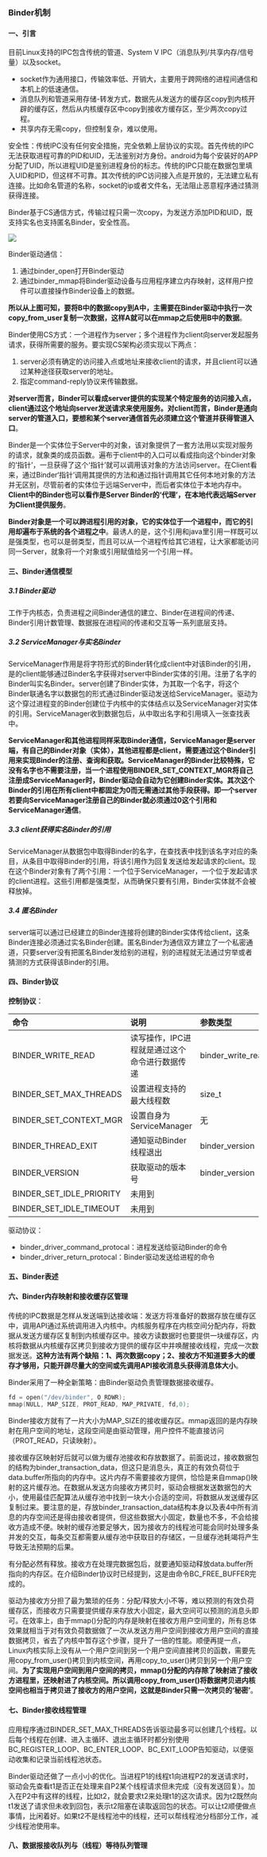 ### Binder机制

#### 一、引言

目前Linux支持的IPC包含传统的管道、System V IPC（消息队列/共享内存/信号量）以及socket。

- socket作为通用接口，传输效率低、开销大，主要用于跨网络的进程间通信和本机上的低速通信。
- 消息队列和管道采用存储-转发方式，数据先从发送方的缓存区copy到内核开辟的缓存区，然后从内核缓存区中copy到接收方缓存区，至少两次copy过程。
- 共享内存无需copy，但控制复杂，难以使用。

安全性：传统IPC没有任何安全措施，完全依赖上层协议的实现。首先传统的IPC无法获取进程可靠的PID和UID，无法鉴别对方身份。android为每个安装好的APP分配了UID，所以进程UID是鉴别进程身份的标志。传统的IPC只能在数据包里填入UID和PID，但这样不可靠。其次传统的IPC访问接入点是开放的，无法建立私有连接。比如命名管道的名称，socket的ip或者文件名，无法阻止恶意程序通过猜测获得连接。

Binder基于CS通信方式，传输过程只需一次copy，为发送方添加PID和UID，既支持实名也支持匿名Binder，安全性高。

![](https://img-blog.csdn.net/20180107175213902?watermark/2/text/aHR0cDovL2Jsb2cuY3Nkbi5uZXQvcWl5ZWkyMDA5/font/5a6L5L2T/fontsize/400/fill/I0JBQkFCMA==/dissolve/70/gravity/SouthEast)

Binder驱动通信：

1. 通过binder_open打开Binder驱动
2. 通过binder_mmap将Binder驱动设备与应用程序建立内存映射，这样用户控件可以直接操作Binder设备上的数据。

**所以从上图可知，要将B中的数据copy到A中，主需要在Binder驱动中执行一次copy_from_user复制一次数据，这样A就可以在mmap之后使用B中的数据**。

Binder使用CS方式：一个进程作为server；多个进程作为client向server发起服务请求，获得所需要的服务。要实现CS架构必须实现以下两点：

1. server必须有确定的访问接入点或地址来接收client的请求，并且client可以通过某种途径获取server的地址。
2. 指定command-reply协议来传输数据。

**对server而言，Binder可以看成server提供的实现某个特定服务的访问接入点，client通过这个地址向server发送请求来使用服务。对client而言，Binder是通向server的管道入口，要想和某个server通信首先必须建立这个管道并获得管道入口**。

Binder是一个实体位于Server中的对象，该对象提供了一套方法用以实现对服务的请求，就象类的成员函数。遍布于client中的入口可以看成指向这个binder对象的‘指针’，一旦获得了这个‘指针’就可以调用该对象的方法访问server。在Client看来，通过Binder‘指针’调用其提供的方法和通过指针调用其它任何本地对象的方法并无区别，尽管前者的实体位于远端Server中，而后者实体位于本地内存中。**Client中的Binder也可以看作是Server Binder的‘代理’，在本地代表远端Server为Client提供服务**。

**Binder对象是一个可以跨进程引用的对象，它的实体位于一个进程中，而它的引用却遍布于系统的各个进程之中**。最诱人的是，这个引用和java里引用一样既可以是强类型，也可以是弱类型，而且可以从一个进程传给其它进程，让大家都能访问同一Server，就象将一个对象或引用赋值给另一个引用一样。

#### 三、Binder通信模型

##### 3.1 Binder驱动

工作于内核态，负责进程之间Binder通信的建立、Binder在进程间的传递、Binder引用计数管理、数据报在进程间的传递和交互等一系列底层支持。

##### 3.2 ServiceManager与实名Binder

ServiceManager作用是将字符形式的Binder转化成client中对该Binder的引用，是的client能够通过Binder名字获得对server中Binder实体的引用。注册了名字的Binder叫实名Binder。server创建了Binder实体，为其取一个名字，将这个Binder联通名字以数据包的形式通过Binder驱动发送给ServiceManager。驱动为这个穿过进程变的Binder创建位于内核中的实体结点以及ServiceManager对实体的引用。ServiceManager收到数据包后，从中取出名字和引用填入一张查找表中。

**ServiceManager和其他进程同样采取Binder通信，ServiceManager是server端，有自己的Binder对象（实体），其他进程都是client，需要通过这个Binder引用来实现Binder的注册、查询和获取。ServiceManager的Binder比较特殊，它没有名字也不需要注册，当一个进程使用BINDER_SET_CONTEXT_MGR将自己注册成ServiceManager时，Binder驱动会自动为它创建Binder实体。其次这个Binder的引用在所有client中都固定为0而无需通过其他手段获得。即一个server若要向ServiceManager注册自己的Binder就必须通过0这个引用和ServiceManager通信**。

##### 3.3 client获得实名Binder的引用

ServiceManager从数据包中取得Binder的名字，在查找表中找到该名字对应的条目，从条目中取得Binder的引用，将该引用作为回复发送给发起请求的client。现在这个Binder对象有了两个引用：一个位于ServiceManager，一个位于发起请求的client进程。这些引用都是强类型，从而确保只要有引用，Binder实体就不会被释放掉。

##### 3.4 匿名Binder

server端可以通过已经建立的Binder连接将创建的Binder实体传给client，这条Binder连接必须通过实名Binder创建。匿名Binder为通信双方建立了一个私密通道，只要server没有把匿名Binder发给别的进程，别的进程就无法通过穷举或者猜测的方式获得该Binder的引用。

#### 四、Binder协议

**控制协议**：

| 命令                     | 说明                                          | 参数类型          |
| :----------------------- | :-------------------------------------------- | :---------------- |
| BINDER_WRITE_READ        | 读写操作，IPC进程就是通过这个命令进行数据传递 | binder_write_read |
| BINDER_SET_MAX_THREADS   | 设置进程支持的最大线程数                      | size_t            |
| BINDER_SET_CONTEXT_MGR   | 设置自身为ServiceManager                      | 无                |
| BINDER_THREAD_EXIT       | 通知驱动Binder线程退出                        | binder_version    |
| BINDER_VERSION           | 获取驱动的版本号                              | binder_version    |
| BINDER_SET_IDLE_PRIORITY | 未用到                                        |                   |
| BINDER_SET_IDLE_TIMEOUT  | 未用到                                        |                   |

驱动协议：

- binder_driver_command_protocal：进程发送给驱动Binder的命令
- binder_driver_return_protocal：Binder驱动发送给进程的命令

#### 五、Binder表述

#### 六、Binder内存映射和接收缓存区管理

传统的IPC数据是怎样从发送端到达接收端：发送方将准备好的数据存放在缓存区中，调用API通过系统调用进入内核中。内核服务程序在内核空间分配内存，将数据从发送方缓存区复制到内核缓存区中。接收方读数据时也要提供一块缓存区，内核将数据从内核缓存区拷贝到接收方提供的缓存区中并唤醒接收线程，完成一次数据发送。**这种方法有两个缺陷：1、两次数据copy；2、接收方不知道要多大的缓存才够用，只能开辟尽量大的空间或先调用API接收消息头获得消息体大小**。

Binder采用了一种全新策略：由Binder驱动负责管理数据接收缓存。

```c++
fd = open("/dev/binder", O_RDWR);
mmap(NULL, MAP_SIZE, PROT_READ, MAP_PRIVATE, fd,0);
```

Binder接收方就有了一片大小为MAP_SIZE的接收缓存区。mmap返回的是内存映射在用户空间的地址，这段空间是由驱动管理，用户控件不能直接访问（PROT_READ，只读映射）。

接收缓存区映射好后就可以做为缓存池接收和存放数据了。前面说过，接收数据包的结构为binder_transaction_data，但这只是消息头，真正的有效负荷位于data.buffer所指向的内存中。这片内存不需要接收方提供，恰恰是来自mmap()映射的这片缓存池。在数据从发送方向接收方拷贝时，驱动会根据发送数据包的大小，使用最佳匹配算法从缓存池中找到一块大小合适的空间，将数据从发送缓存区复制过来。要注意的是，存放binder_transaction_data结构本身以及表4中所有消息的内存空间还是得由接收者提供，但这些数据大小固定，数量也不多，不会给接收方造成不便。映射的缓存池要足够大，因为接收方的线程池可能会同时处理多条并发的交互，每条交互都需要从缓存池中获取目的存储区，一旦缓存池耗竭将产生导致无法预期的后果。

有分配必然有释放。接收方在处理完数据包后，就要通知驱动释放data.buffer所指向的内存区。在介绍Binder协议时已经提到，这是由命令BC_FREE_BUFFER完成的。

驱动为接收方分担了最为繁琐的任务：分配/释放大小不等，难以预测的有效负荷缓存区，而接收方只需要提供缓存来存放大小固定，最大空间可以预测的消息头即可。在效率上，由于mmap()分配的内存是映射在接收方用户空间里的，所有总体效果就相当于对有效负荷数据做了一次从发送方用户空间到接收方用户空间的直接数据拷贝，省去了内核中暂存这个步骤，提升了一倍的性能。顺便再提一点，Linux内核实际上没有从一个用户空间到另一个用户空间直接拷贝的函数，需要先用copy_from_user()拷贝到内核空间，再用copy_to_user()拷贝到另一个用户空间。**为了实现用户空间到用户空间的拷贝，mmap()分配的内存除了映射进了接收方进程里，还映射进了内核空间。所以调用copy_from_user()将数据拷贝进内核空间也相当于拷贝进了接收方的用户空间，这就是Binder只需一次拷贝的‘秘密’**。

#### 七、Binder接收线程管理

应用程序通过BINDER_SET_MAX_THREADS告诉驱动最多可以创建几个线程。以后每个线程在创建、进入主循环、退出主循环时都分别使用BC_REGISTER_LOOP、BC_ENTER_LOOP、BC_EXIT_LOOP告知驱动，以便驱动收集和记录当前线程池状态。

Binder驱动还做了一点小小的优化。当进程P1的线程t1向进程P2的发送请求时，驱动会先查看t1是否正在处理来自P2某个线程请求但未完成（没有发送回复）。加入在P2中有这样的线程，比如t2，就会要求t2来处理t1的这次请求。因为t2既然向t1发送了请求但未收到回包，表示t2阻塞在读取返回包的状态。可以让t2顺便做点事情，比闲着好。如果t2不是线程池中的线程，还可以帮线程池分档部分工作，减少线程池使用率。

#### 八、数据报接收队列与（线程）等待队列管理

[队列管理]: https://www.cnblogs.com/qingchen1984/p/5212755.html

